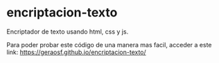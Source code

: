 # encriptacion-texto
Encriptador de texto usando html, css y js.

Para poder probar este código de una manera mas facil, acceder a este link: https://geraosf.github.io/encriptacion-texto/
